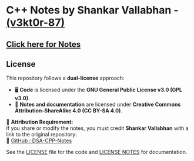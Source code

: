 # C++ Notes by Shankar Vallabhan - [(v3kt0r-87)](https://github.com/v3kt0r-87)

## [Click here for Notes](https://github.com/v3kt0r-87/DSA-CPP-Notes/tree/main/notes)

## License

This repository follows a **dual-license** approach:

- 🖥 **Code** is licensed under the **GNU General Public License v3.0 (GPL v3.0)**.  
- 📖 **Notes and documentation** are licensed under **Creative Commons Attribution-ShareAlike 4.0 (CC BY-SA 4.0)**.

📌 **Attribution Requirement:**  
If you share or modify the notes, you must credit **Shankar Vallabhan** with a link to the original repository:  
🔗 [GitHub : DSA-CPP-Notes](https://github.com/v3kt0r-87/DSA-CPP-Notes)  

See the [LICENSE](LICENSE) file for the code and [LICENSE NOTES](LICENSE.notes) for documentation.

